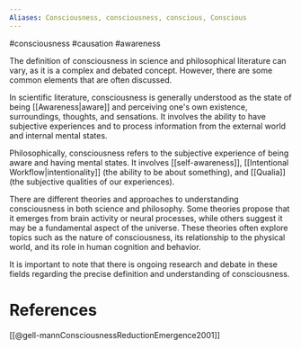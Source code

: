 ```yaml
---
Aliases: Consciousness, consciousness, conscious, Conscious
---
```

#consciousness #causation #awareness

The definition of consciousness in science and philosophical literature can vary, as it is a complex and debated concept. However, there are some common elements that are often discussed.

In scientific literature, consciousness is generally understood as the state of being [[Awareness|aware]] and perceiving one's own existence, surroundings, thoughts, and sensations. It involves the ability to have subjective experiences and to process information from the external world and internal mental states.

Philosophically, consciousness refers to the subjective experience of being aware and having mental states. It involves [[self-awareness]], [[Intentional Workflow|intentionality]] (the ability to be about something), and [[Qualia]] (the subjective qualities of our experiences).

There are different theories and approaches to understanding consciousness in both science and philosophy. Some theories propose that it emerges from brain activity or neural processes, while others suggest it may be a fundamental aspect of the universe. These theories often explore topics such as the nature of consciousness, its relationship to the physical world, and its role in human cognition and behavior.

It is important to note that there is ongoing research and debate in these fields regarding the precise definition and understanding of consciousness.

# References
[[@gell-mannConsciousnessReductionEmergence2001]]
